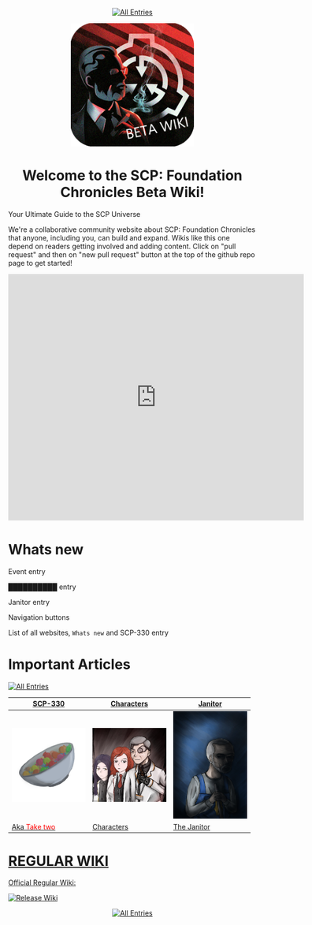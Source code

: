 <p align=center>
    <a href="./web/tree">
        <img src="https://img.shields.io/badge/GO_TO-All_Entries-000000?style=for-the-badge&labelColor=000000&color=ffffff" title="All Entries"/>
    </a>
</p>
<p align="center">
 <img width="250" src="./assets/images/misc/BETA_WIKI.png" title="beta_wiki"/>
</p>
<h1 align="center">Welcome to the SCP: Foundation Chronicles Beta Wiki!</h1>


Your Ultimate Guide to the SCP Universe

We're a collaborative community website about SCP: Foundation Chronicles that anyone, including you, can build and expand. Wikis like this one depend on readers getting involved and adding content. Click on "pull request" and then on "new pull request" button at the top of the github repo page to get started!

<p align="center">
    <iframe src="https://ptb.discord.com/widget?id=1166418158085734441&theme=dark" width="600" height="500" allowtransparency="true" frameborder="0" sandbox="allow-popups allow-popups-to-escape-sandbox allow-same-origin allow-scripts"></iframe>
</p>

# Whats new

Event entry

██████████ entry

Janitor entry

Navigation buttons

List of all websites, `Whats new` and SCP-330 entry

# Important Articles
<a href="./web/tree">
<img src="https://img.shields.io/badge/GO_TO-All_Entries-000000?style=for-the-badge&labelColor=000000&color=ffffff" title="All Entries"/>


| [SCP-330](./web/scp/safe/330) | [Characters](./web/tree#characters) | [Janitor](./web/humans/foundation/janitor) |
|---|---|---|
| <img src="./assets/images/scp/safe/scp-330.png" title="SCP-330" width="150" height="150"/> | <img src="./assets/images/misc/Characters.webp" title="Characters" width="150" height="150"/> | <img src="./assets/images/characters/cleaner.jpg" title="Janitor" width="150"/> |
| Aka <span style="color: red">Take two</span> | Characters | The Janitor |

# REGULAR WIKI

Official Regular Wiki:
<p>
    <a href="https://scp-fc.fandom.com/wiki/SCP:_Foundation_Chronicles_Wiki">
        <img src="https://img.shields.io/badge/Released_Wiki-000000?style=for-the-badge&labelColor=ffffff&color=ffffff" title="Release Wiki"/>
    </a>
</p>
<p align=center>
    <a href="./web/tree">
        <img src="https://img.shields.io/badge/GO_TO-All_Entries-000000?style=for-the-badge&labelColor=000000&color=ffffff" title="All Entries"/>
    </a>
</p>